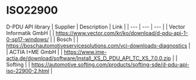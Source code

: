 # ISO22900

D-PDU API library
| Supplier | Description | Link |
| --- | --- | --- |
| Vector Informatik GmbH | | https://www.vector.com/kr/ko/download/d-pdu-api-1-0-sp17-windows/ |
| Bosch | | https://boschautomotiveservicesolutions.com/vci-downloads-diagnostics |
| ACTIA I+ME GmbH | | https://www.ime-actia.de/download/software/Install_XS_D_PDU_API_TC_XS_7.0.0.zip |
| Softing | | https://automotive.softing.com/products/softing-sde/d-pdu-api-iso-22900-2.html |
